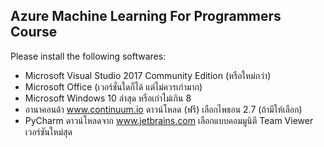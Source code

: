 ## Azure Machine Learning For Programmers Course

Please install the following softwares:

- Microsoft Visual Studio 2017 Community Edition (หรือใหม่กว่า)
- Microsoft Office (เวอร์ชั่นใดก็ได้ แต่ไม่ควรเก่ามาก)
- Microsoft Windows 10 ล่าสุด หรือเก่าไม่เกิน 8
- อานาคอนด้า www.continuum.io ดาวน์โหลด (ฟรี) เลือกไพธอน 2.7 (ถ้ามีให้เลือก)
- PyCharm ดาวน์โหลดจาก www.jetbrains.com เลือกแบบคอมมูนิตี
Team Viewer เวอร์ชันใหม่สุด
